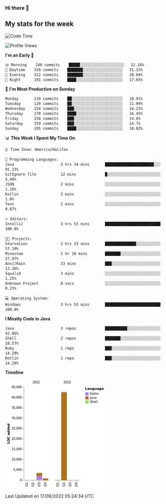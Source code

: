 ### Hi there 👋

## My stats for the week
<!--START_SECTION:waka-->
![Code Time](http://img.shields.io/badge/Code%20Time-374%20hrs%2020%20mins-blue)

![Profile Views](http://img.shields.io/badge/Profile%20Views-0-blue)

**I'm an Early 🐤** 

```text
🌞 Morning    240 commits    █████░░░░░░░░░░░░░░░░░░░░   22.18% 
🌆 Daytime    339 commits    ███████░░░░░░░░░░░░░░░░░░   31.33% 
🌃 Evening    312 commits    ███████░░░░░░░░░░░░░░░░░░   28.84% 
🌙 Night      191 commits    ████░░░░░░░░░░░░░░░░░░░░░   17.65%

```
📅 **I'm Most Productive on Sunday** 

```text
Monday       118 commits    ██░░░░░░░░░░░░░░░░░░░░░░░   10.91% 
Tuesday      120 commits    ██░░░░░░░░░░░░░░░░░░░░░░░   11.09% 
Wednesday    154 commits    ███░░░░░░░░░░░░░░░░░░░░░░   14.23% 
Thursday     178 commits    ████░░░░░░░░░░░░░░░░░░░░░   16.45% 
Friday       158 commits    ███░░░░░░░░░░░░░░░░░░░░░░   14.6% 
Saturday     159 commits    ███░░░░░░░░░░░░░░░░░░░░░░   14.7% 
Sunday       195 commits    ████░░░░░░░░░░░░░░░░░░░░░   18.02%

```


📊 **This Week I Spent My Time On** 

```text
⌚︎ Time Zone: America/Halifax

💬 Programming Languages: 
Java                     3 hrs 34 mins       ██████████████████████░░░   91.23% 
GitIgnore file           12 mins             █░░░░░░░░░░░░░░░░░░░░░░░░   5.48% 
JSON                     2 mins              ░░░░░░░░░░░░░░░░░░░░░░░░░   1.18% 
Kotlin                   2 mins              ░░░░░░░░░░░░░░░░░░░░░░░░░   1.0% 
Text                     2 mins              ░░░░░░░░░░░░░░░░░░░░░░░░░   0.87%

🔥 Editors: 
IntelliJ                 3 hrs 53 mins       █████████████████████████   100.0%

🐱‍💻 Projects: 
Starvation               2 hrs 23 mins       ██████████████░░░░░░░░░░░   57.19% 
Minestom                 1 hr 10 mins        ███████░░░░░░░░░░░░░░░░░░   27.97% 
AnvilRain                33 mins             ███░░░░░░░░░░░░░░░░░░░░░░   13.36% 
Squalid                  3 mins              ░░░░░░░░░░░░░░░░░░░░░░░░░   1.25% 
Unknown Project          0 secs              ░░░░░░░░░░░░░░░░░░░░░░░░░   0.23%

💻 Operating System: 
Windows                  3 hrs 53 mins       █████████████████████████   100.0%

```

**I Mostly Code in Java** 

```text
Java                     3 repos             ██████████░░░░░░░░░░░░░░░   42.86% 
Shell                    2 repos             ███████░░░░░░░░░░░░░░░░░░   28.57% 
Ruby                     1 repo              ███░░░░░░░░░░░░░░░░░░░░░░   14.29% 
Kotlin                   1 repo              ███░░░░░░░░░░░░░░░░░░░░░░   14.29%

```


**Timeline**

![Chart not found](https://raw.githubusercontent.com/lyndseyy/lyndseyy/main/charts/bar_graph.png) 


 Last Updated on 17/08/2022 05:24:34 UTC
<!--END_SECTION:waka-->